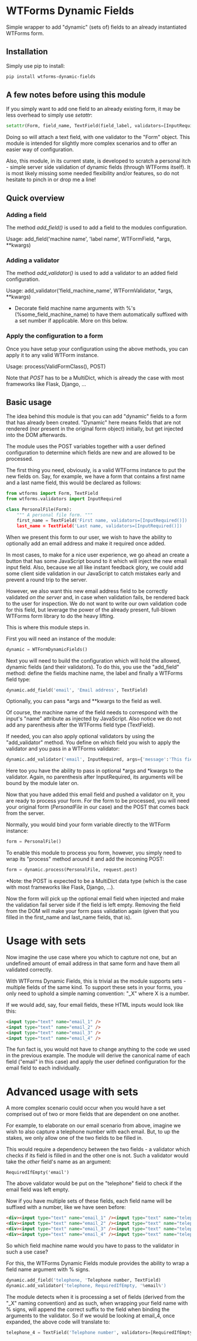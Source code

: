 # WTForms Dynamic Fields

Simple wrapper to add "dynamic" (sets of) fields to an already instantiated WTForms form.

## Installation

Simply use pip to install:
	
```bash
pip install wtforms-dynamic-fields
```

## A few notes before using this module

If you simply want to add one field to an already existing form, it may be less overhead to simply use *setattr*:

```python
setattr(Form, field_name, TextField(field_label, validators=[InputRequired()]))
```

Doing so will attach a text field, with one validator to the "Form" object. This module is intended for slightly more complex scenarios and to offer an easier way of configuration.

Also, this module, in its current state, is developed to scratch a personal itch - simple server side validation of dynamic fields (through WTForms itself).
It is most likely missing some needed flexibility and/or features, so do not hesitate to pinch in or drop me a line!

## Quick overview

### Adding a field

The method *add_field()* is used to add a field to the modules configuration.

Usage: add_field('machine name', 'label name', WTFormField, *args, **kwargs)

### Adding a validator

The method *add_validator()* is used to add a validator to an added field configuration.

Usage: add_validator('field_machine_name', WTFormValidator, *args, **kwargs)

* Decorate field machine name arguments with %'s (%some_field_machine_name) to have them automatically suffixed with a set number if applicable. More on this below.

### Apply the configuration to a form

Once you have setup your configuration using the above methods, you can apply it to any valid WTForm instance.

Usage: process(ValidFormClass(), POST)

Note that *POST* has to be a MultiDict, which is already the case with most frameworks like Flask, Django, ...

## Basic usage

The idea behind this module is that you can add "dynamic" fields to a form that has already been created.
"Dynamic" here means fields that are not rendered (nor present in the original form object) initially, but get injected into the DOM afterwards.

The module uses the POST variables together with a user defined configuration to determine which fields are new and are allowed to be processed.

The first thing you need, obviously, is a valid WTForms instance to put the new fields on.
Say, for example, we have a form that contains a first name and a last name field, this would be declared as follows:

```python
from wtforms import Form, TextField
from wtforms.validators import InputRequired

class PersonalFile(Form):
	""" A personal file form. """
	first_name = TextField('First name, validators=[InputRequired()])
	last_name = TextField('Last name, validators=[InputRequired()])
```

When we present this form to our user, we wish to have the ability to optionally add an email address and make it required once added.

In most cases, to make for a nice user experience, we go ahead an create a button that has some JavaScript bound to it which will inject the new email input field.
Also, because we all like instant feedback glory, we could add some client side validation in our JavaScript to catch mistakes early and prevent a round trip to the server.

However, we also want this new email address field to be correctly validated *on the server* and, in case when validation fails, be rendered back to the user for inspection.
We do not want to write our own validation code for this field, but leverage the power of the already present, full-blown WTForms form library to do the heavy lifting.

This is where this module steps in. 

First you will need an instance of the module:

```python
dynamic = WTFormDynamicFields()
```

Next you will need to build the configuration which will hold the allowed, dynamic fields (and their validators).
To do this, you use the "add_field" method: define the fields machine name, the label and finally a WTForms field type:

```python
dynamic.add_field('email', 'Email address', TextField)
```

Optionally, you can pass *args and **kwargs to the field as well.

Of course, the machine name of the field needs to correspond with the input's "name" attribute as injected by JavaScript.
Also notice we do not add any parenthesis after the WTForms field type (TextField).

If needed, you can also apply optional validators by using the "add_validator" method.
You define on which field you wish to apply the validator and you pass in a WTForms validator:

```python
dynamic.add_validator('email', InputRequired, args={'message':'This field is required'})
```

Here too you have the ability to pass in optional *args and *kwargs to the validator.
Again, no parenthesis after InputRequired, its arguments will be bound by the module later on.

Now that you have added this email field and pushed a validator on it, you are ready to process your form.
For the form to be processed, you will need your original form (*PersonalFile* in our case) and the POST that comes back from the server.

Normally, you would bind your form variable directly to the WTForm instance:

```python
form = PersonalFile()
```

To enable this module to process you form, however, you simply need to wrap its "process" method around it and add the incoming POST:

```python
form = dynamic.process(PersonalFile, request.post)
```

*Note: the POST is expected to be a MultiDict data type (which is the case with most frameworks like Flask, Django, ...).

Now the form will pick up the optional email field when injected and make the validation fail server side if the field is left empty.
Removing the field from the DOM will make your form pass validation again (given that you filled in the first_name and last_name fields, that is).

Usage with sets
===============

Now imagine the use case where you which to capture not one, but an undefined amount of email address in that same form and have them all validated correctly.

With WTForms Dynamic Fields, this is trivial as the module supports sets - multiple fields of the same kind.
To support these sets in your forms, you only need to uphold a simple naming convention: "_X" where X is a number.

If we would add, say, four email fields, these HTML inputs would look like this:

```html
<input type="text" name="email_1" />
<input type="text" name="email_2" />
<input type="text" name="email_3" />
<input type="text" name="email_4" />
```

The fun fact is, you would not have to change anything to the code we used in the previous example.
The module will derive the canonical name of each field ("email" in this case) and apply the user defined configuration for the email field to each individually.

Advanced usage with sets
========================

A more complex scenario could occur when you would have a set comprised out of two or more fields that are dependent on one another.

For example, to elaborate on our email scenario from above, imagine we wish to also capture a telephone number with each email.
But, to up the stakes, we only allow one of the two fields to be filled in.

This would require a dependency between the two fields - a validator which checks if its field is filled in and the other one is not.
Such a validator would take the *other* field's name as an argument:

	RequiredIfEmpty('email')

The above validator would be put on the "telephone" field to check if the email field was left empty.

Now if you have multiple sets of these fields, each field name will be suffixed with a number, like we have seen before:

```html
<div><input type="text" name="email_1" /><input type="text" name="telephone_1" /></div>
<div><input type="text" name="email_2" /><input type="text" name="telephone_2" /></div>
<div><input type="text" name="email_3" /><input type="text" name="telephone_3" /></div>
<div><input type="text" name="email_4" /><input type="text" name="telephone_4" /></div>
```

So which field machine name would you have to pass to the validator in such a use case?

For this, the WTForms Dynamic Fields module provides the ability to wrap a field name argument with % signs.

```python
dynamic.add_field('telephone, 'Telephone number, TextField)
dynamic.add_validator('telephone, RequiredIfEmpty, '%email%')
```

The module detects when it is processing a set of fields (derived from the "_X" naming convention) and as such, when wrapping your field name with % signs, will append the correct suffix to the field when binding the arguments to the validator. So if we would be looking at email_4, once expanded, the above code will translate to:

```python
telephone_4 = TextField('Telephone number', validators=[RequiredIfEmpty('email_4')])
```
	
